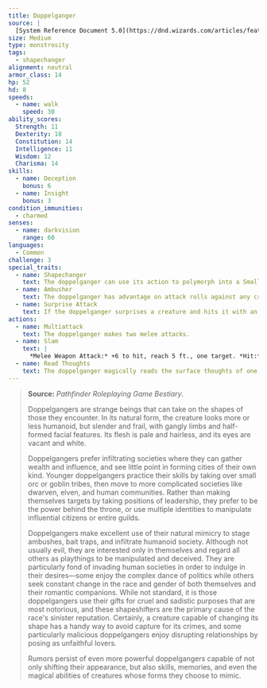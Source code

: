 ```yaml
---
title: Doppelganger
source: |
  [System Reference Document 5.0](https://dnd.wizards.com/articles/features/systems-reference-document-srd)
size: Medium
type: monstrosity
tags:
  - shapechanger
alignment: neutral
armor_class: 14
hp: 52
hd: 8
speeds:
  - name: walk
    speed: 30
ability_scores:
  Strength: 11
  Dexterity: 18
  Constitution: 14
  Intelligence: 11
  Wisdom: 12
  Charisma: 14
skills:
  - name: Deception
    bonus: 6
  - name: Insight
    bonus: 3
condition_immunities:
  - charmed
senses:
  - name: darkvision
    range: 60
languages:
  - Common
challenge: 3
special_traits:
  - name: Shapechanger
    text: The doppelganger can use its action to polymorph into a Small or Medium humanoid it has seen, or back into its true form. Its statistics, other than its size, are the same in each form. Any equipment it is wearing or carrying isn't transformed. It reverts to its true form if it dies.
  - name: Ambusher
    text: The doppelganger has advantage on attack rolls against any creature it has surprised.
  - name: Surprise Attack
    text: If the doppelganger surprises a creature and hits it with an attack during the first round of combat, the target takes an extra 10 (3d6)  damage from the attack.
actions:
  - name: Multiattack
    text: The doppelganger makes two melee attacks.
  - name: Slam
    text: |
      *Melee Weapon Attack:* +6 to hit, reach 5 ft., one target. *Hit:* 7 (1d6 + 4) bludgeoning damage.
  - name: Read Thoughts
    text: The doppelganger magically reads the surface thoughts of one creature within 60 feet of it. The effect can penetrate barriers, but 3 feet of wood or dirt, 2 feet of stone, 2 inches of metal, or a thin sheet of lead blocks it. While the target is in range, the doppelganger can continue reading its thoughts, as long as the doppelganger's concentration isn't broken (as if concentrating on a spell). While reading the target's mind, the doppelganger has advantage on  Wisdom (Insight) and Charisma (Deception, Intimidation, and Persuasion) checks against the target.
---
```


> **Source:** *Pathfinder Roleplaying Game Bestiary*.
>
> Doppelgangers are strange beings that can take on the shapes of those they encounter. In its natural form, the creature looks more or less humanoid, but slender and frail, with gangly limbs and half-formed facial features. Its flesh is pale and hairless, and its eyes are vacant and white.
>
> Doppelgangers prefer infiltrating societies where they can gather wealth and influence, and see little point in forming cities of their own kind. Younger doppelgangers practice their skills by taking over small orc or goblin tribes, then move to more complicated societies like dwarven, elven, and human communities. Rather than making themselves targets by taking positions of leadership, they prefer to be the power behind the throne, or use multiple identities to manipulate influential citizens or entire guilds.
>
> Doppelgangers make excellent use of their natural mimicry to stage ambushes, bait traps, and infiltrate humanoid society. Although not usually evil, they are interested only in themselves and regard all others as playthings to be manipulated and deceived. They are particularly fond of invading human societies in order to indulge in their desires—some enjoy the complex dance of politics while others seek constant change in the race and gender of both themselves and their romantic companions. While not standard, it is those doppelgangers use their gifts for cruel and sadistic purposes that are most notorious, and these shapeshifters are the primary cause of the race's sinister reputation. Certainly, a creature capable of changing its shape has a handy way to avoid capture for its crimes, and some particularly malicious doppelgangers enjoy disrupting relationships by posing as unfaithful lovers.
>
> Rumors persist of even more powerful doppelgangers capable of not only shifting their appearance, but also skills, memories, and even the magical abilities of creatures whose forms they choose to mimic.
